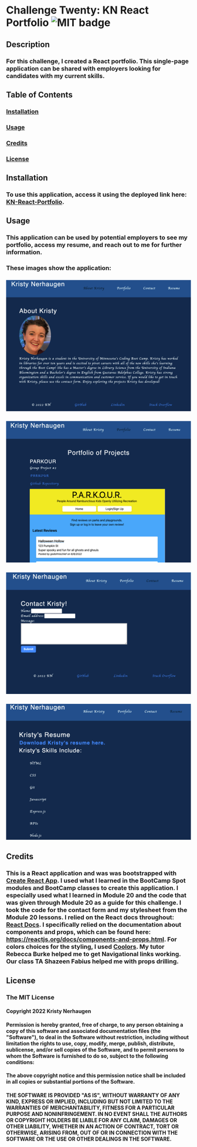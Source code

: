 # Challenge Twenty: KN React Portfolio ![MIT badge](https://img.shields.io/badge/License-MIT-yellow.svg)

## Description

### For this challenge, I created a React portfolio. This single-page application can be shared with employers looking for candidates with my current skills.

## Table of Contents

### [Installation](#installation)

### [Usage](#usage)

### [Credits](#credits)

### [License](#license)

## Installation

### To use this application, access it using the deployed link here: [KN-React-Portfolio](https://kristynerhaugen.github.io/kn-react-portfolio/).

## Usage

### This application can be used by potential employers to see my portfolio, access my resume, and reach out to me for further information.

### These images show the application:

### ![About Kristy/Main Page](/src/assets/images/About.png)

### ![Portfolio](/src/assets/images/Portfolio.png)

### ![Contact](/src/assets/images/Contact.png)

### ![Resume](/src/assets/images/Resume.png)

## Credits

### This is a React application and was was bootstrapped with [Create React App](https://github.com/facebook/create-react-app). I used what I learned in the BootCamp Spot modules and BootCamp classes to create this application. I especially used what I learned in Module 20 and the code that was given through Module 20 as a guide for this challenge. I took the code for the contact form and my stylesheet from the Module 20 lessons. I relied on the React docs throughout: [React Docs](https://reactjs.org/docs/getting-started.html). I specifically relied on the documentation about components and props, which can be found here: https://reactjs.org/docs/components-and-props.html. For colors choices for the styling, I used [Coolors](https://coolors.co). My tutor Rebecca Burke helped me to get Navigational links working. Our class TA Shazeen Fabius helped me with props drilling.

## License

### The MIT License

#### Copyright 2022 Kristy Nerhaugen

#### Permission is hereby granted, free of charge, to any person obtaining a copy of this software and associated documentation files (the "Software"), to deal in the Software without restriction, including without limitation the rights to use, copy, modify, merge, publish, distribute, sublicense, and/or sell copies of the Software, and to permit persons to whom the Software is furnished to do so, subject to the following conditions:

#### The above copyright notice and this permission notice shall be included in all copies or substantial portions of the Software.

#### THE SOFTWARE IS PROVIDED "AS IS", WITHOUT WARRANTY OF ANY KIND, EXPRESS OR IMPLIED, INCLUDING BUT NOT LIMITED TO THE WARRANTIES OF MERCHANTABILITY, FITNESS FOR A PARTICULAR PURPOSE AND NONINFRINGEMENT. IN NO EVENT SHALL THE AUTHORS OR COPYRIGHT HOLDERS BE LIABLE FOR ANY CLAIM, DAMAGES OR OTHER LIABILITY, WHETHER IN AN ACTION OF CONTRACT, TORT OR OTHERWISE, ARISING FROM, OUT OF OR IN CONNECTION WITH THE SOFTWARE OR THE USE OR OTHER DEALINGS IN THE SOFTWARE.
